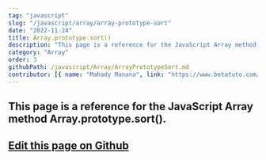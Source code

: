 ```yaml
---
tag: "javascript"
slug: "/javascript/array/array-prototype-sort"
date: "2022-11-24"
title: Array.prototype.sort()
description: "This page is a reference for the JavaScript Array method Array.prototype.sort()."
category: "Array"
order: 3
githubPath: /javascript/Array/ArrayPrototypeSort.md
contributor: [{ name: "Mahady Manana", link: "https://www.betatuto.com/" }]
---
```



## This page is a reference for the JavaScript Array method Array.prototype.sort().

## <a href="https://github.com/mahady-manana/betatuto-docs/tree/main/docs/javascript/Array/ArrayPrototypeSort.md" target="_blank">Edit this page on Github</a>

